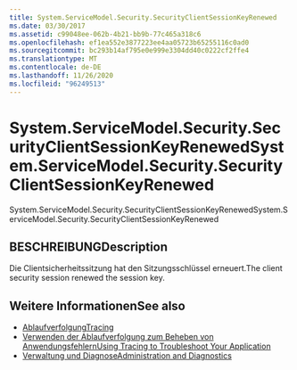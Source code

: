 ```yaml
---
title: System.ServiceModel.Security.SecurityClientSessionKeyRenewed
ms.date: 03/30/2017
ms.assetid: c99048ee-062b-4b21-bb9b-77c465a318c6
ms.openlocfilehash: ef1ea552e3877223ee4aa05723b65255116c0ad0
ms.sourcegitcommit: bc293b14af795e0e999e3304dd40c0222cf2ffe4
ms.translationtype: MT
ms.contentlocale: de-DE
ms.lasthandoff: 11/26/2020
ms.locfileid: "96249513"
---
```

# <a name="systemservicemodelsecuritysecurityclientsessionkeyrenewed"></a><span data-ttu-id="94ef2-102">System.ServiceModel.Security.SecurityClientSessionKeyRenewed</span><span class="sxs-lookup"><span data-stu-id="94ef2-102">System.ServiceModel.Security.SecurityClientSessionKeyRenewed</span></span>

<span data-ttu-id="94ef2-103">System.ServiceModel.Security.SecurityClientSessionKeyRenewed</span><span class="sxs-lookup"><span data-stu-id="94ef2-103">System.ServiceModel.Security.SecurityClientSessionKeyRenewed</span></span>  
  
## <a name="description"></a><span data-ttu-id="94ef2-104">BESCHREIBUNG</span><span class="sxs-lookup"><span data-stu-id="94ef2-104">Description</span></span>  

 <span data-ttu-id="94ef2-105">Die Clientsicherheitssitzung hat den Sitzungsschlüssel erneuert.</span><span class="sxs-lookup"><span data-stu-id="94ef2-105">The client security session renewed the session key.</span></span>  
  
## <a name="see-also"></a><span data-ttu-id="94ef2-106">Weitere Informationen</span><span class="sxs-lookup"><span data-stu-id="94ef2-106">See also</span></span>

- [<span data-ttu-id="94ef2-107">Ablaufverfolgung</span><span class="sxs-lookup"><span data-stu-id="94ef2-107">Tracing</span></span>](index.md)
- [<span data-ttu-id="94ef2-108">Verwenden der Ablaufverfolgung zum Beheben von Anwendungsfehlern</span><span class="sxs-lookup"><span data-stu-id="94ef2-108">Using Tracing to Troubleshoot Your Application</span></span>](using-tracing-to-troubleshoot-your-application.md)
- [<span data-ttu-id="94ef2-109">Verwaltung und Diagnose</span><span class="sxs-lookup"><span data-stu-id="94ef2-109">Administration and Diagnostics</span></span>](../index.md)
